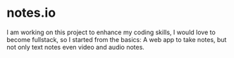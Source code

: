 # notes.io
I am working on this project to enhance my coding skills, I would love to become fullstack, so I started from the basics: A web app to take notes, but not only text notes even video and audio notes.
